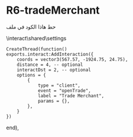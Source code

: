 # R6-tradeMerchant


حط هاذا الكود في ملف

\interact\shared\settings

    CreateThread(function()
    exports.interact:AddInteraction({
        coords = vector3(567.57, -1924.75, 24.75),
        distance = 4, -- optional
        interactDst = 2, -- optional
        options = {
            {
                type = "client",
                event = "openTrade",
                label = "Trade Merchant",
                params = {},
            },
        }
    })
end),

